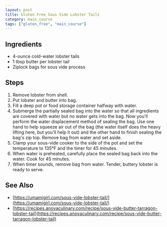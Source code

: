 ```yaml
---
layout: post
title: Gluten Free Sous Vide Lobster Tails
category: main_course
tags: ["gluten_free", "main_course"]
---
```


## Ingredients

* 4-ounce cold-water lobster tails
* 1 tbsp butter per lobster tail
* Ziplock bags for sous vide process

## Steps

1. Remove lobster from shell.
2. Put lobster and butter into bag.
3. Fill a deep pot or food storage container halfway with water.
4. Submerge the partially sealed bag into the water so that all ingredients are covered with water but no water gets into the bag. Now you'll perform the water displacement method of sealing the bag. Use one hand to help squeeze air out of the bag (the water itself does the heavy lifting here, but you'll help it out) and the other hand to finish sealing the bag's zip top. Remove bag from water and set aside.
5. Clamp your sous-vide cooker to the side of the pot and set the temperature to 135°F and the timer for 45 minutes.
6. When water is preheated, carefully place the sealed bag back into the water. Cook for 45 minutes.
7. When timer sounds, remove bag from water. Tender, buttery lobster is ready to serve.

## See Also

* [https://umamigirl.com/sous-vide-lobster-tail/](https://umamigirl.com/sous-vide-lobster-tail/)
* [https://recipes.anovaculinary.com/recipe/sous-vide-butter-tarragon-lobster-tail](https://recipes.anovaculinary.com/recipe/sous-vide-butter-tarragon-lobster-tail)

